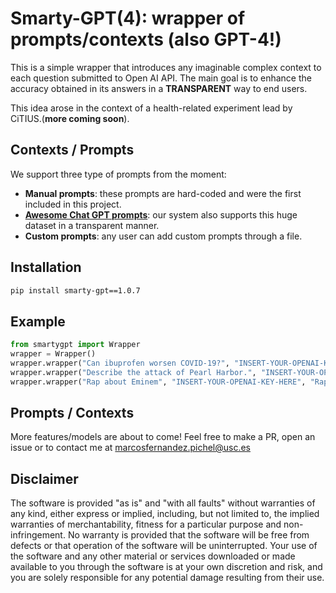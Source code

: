 # Smarty-GPT(4): wrapper of prompts/contexts (also GPT-4!)

This is a simple wrapper that introduces any imaginable complex context to each question submitted to Open AI API. The main goal is to enhance the accuracy obtained in its answers in a **TRANSPARENT** way to end users. 

This idea arose in the context of a health-related experiment lead by CiTIUS.(**more coming soon**).

## Contexts / Prompts

We support three type of prompts from the moment:

- **Manual prompts**: these prompts are hard-coded and were the first included in this project.
- [**Awesome Chat GPT prompts**](https://github.com/f/awesome-chatgpt-prompts): our system also supports this huge dataset in a transparent manner.
- **Custom prompts**: any user can add custom prompts through a file.

## Installation 

```bash
pip install smarty-gpt==1.0.7
```
## Example

```python
from smartygpt import Wrapper
wrapper = Wrapper()
wrapper.wrapper("Can ibuprofen worsen COVID-19?", "INSERT-YOUR-OPENAI-KEY-HERE", "doctor") # manual prompt
wrapper.wrapper("Describe the attack of Pearl Harbor.", "INSERT-YOUR-OPENAI-KEY-HERE", "custom-perplexity") # custom prompt
wrapper.wrapper("Rap about Eminem", "INSERT-YOUR-OPENAI-KEY-HERE", "Rapper") # Awesome Chat GPT prompts 
```

## Prompts / Contexts

More features/models are about to come! Feel free to make a PR, open an issue or to contact me at marcosfernandez.pichel@usc.es

## Disclaimer 

The software is provided "as is" and "with all faults" without warranties of any kind, either express or implied, including, but not limited to, the implied warranties of merchantability, fitness for a particular purpose and non-infringement. No warranty is provided that the software will be free from defects or that operation of the software will be uninterrupted. Your use of the software and any other material or services downloaded or made available to you through the software is at your own discretion and risk, and you are solely responsible for any potential damage resulting from their use.
